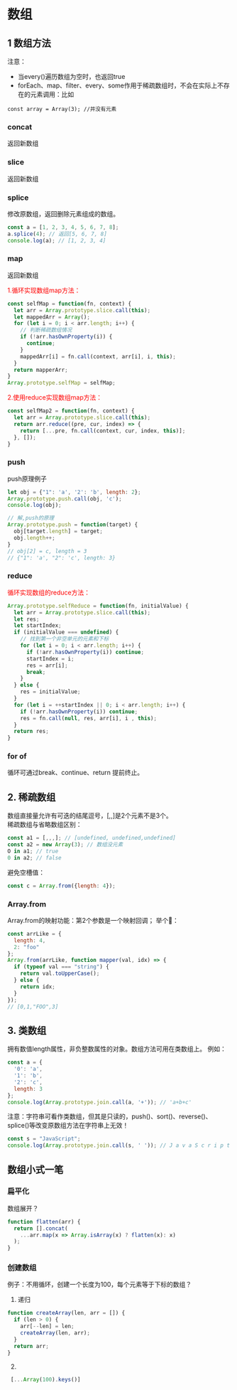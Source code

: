 # 数组
## 1 数组方法
注意：
* 当every()遍历数组为空时，也返回true
* forEach、map、filter、every、some作用于稀疏数组时，不会在实际上不存在的元素调用：比如
```
const array = Array(3); //并没有元素
```

### concat
返回新数组
### slice
返回新数组
### splice
修改原数组，返回删除元素组成的数组。
```js
const a = [1, 2, 3, 4, 5, 6, 7, 8];
a.splice(4); // 返回[5, 6, 7, 8]
console.log(a); // [1, 2, 3, 4]
```
### map
返回新数组

<font color="red">1.循环实现数组map方法：</font>

```js
const selfMap = function(fn, context) {
  let arr = Array.prototype.slice.call(this);
  let mappedArr = Array();
  for (let i = 0; i < arr.length; i++) {
    // 判断稀疏数组情况
    if (!arr.hasOwnProperty(i)) {
      continue;
    }
    mappedArr[i] = fn.call(context, arr[i], i, this);
  }
  return mapperArr;
}
Array.prototype.selfMap = selfMap;
```

<font color="red">2.使用reduce实现数组map方法：</font>

```js
const selfMap2 = function(fn, context) {
  let arr = Array.prototype.slice.call(this);
  return arr.reduce((pre, cur, index) => {
    return [...pre, fn.call(context, cur, index, this)];
  }, []);
}
```



### push
push原理例子
```js
let obj = {"1": 'a', '2': 'b', length: 2};
Array.prototype.push.call(obj, 'c');
console.log(obj); 

// 解,push的原理
Array.prototype.push = function(target) {
  obj[target.length] = target;
  obj.length++;
}
// obj[2] = c, length = 3
// {"1": 'a', "2": 'c', length: 3}
```

### reduce

<font color="red">循环实现数组的reduce方法：</font>

```js
Array.prototype.selfReduce = function(fn, initialValue) {
  let arr = Array.prototype.slice.call(this);
  let res;
  let startIndex;
  if (initialValue === undefined) {
    // 找到第一个非空单元的元素和下标
    for (let i = 0; i < arr.length; i++) {
      if (!arr.hasOwnProperty(i)) continue;
      startIndex = i;
      res = arr[i];
      break;
    }
  } else {
    res = initialValue;
  }
  for (let i = ++startIndex || 0; i < arr.length; i++) {
    if (!arr.hasOwnProperty(i)) continue;
    res = fn.call(null, res, arr[i], i , this);
  }
  return res;
}
```


### for of
循环可通过break、continue、return 提前终止。



## 2. 稀疏数组
数组直接量允许有可迭的结尾逗号，[,,]是2个元素不是3个。  
稀疏数组与省略数组区别：
```js
const a1 = [,,,]; // [undefined, undefined,undefined]
const a2 = new Array(3); // 数组没元素
O in a1; // true
0 in a2; // false
```
避免空槽值：
```js
const c = Array.from({length: 4});
```

### Array.from
Array.from的映射功能：第2个参数是一个映射回调；
举个🌰：
```js
const arrLike = {
  length: 4,
  2: "foo"
};
Array.from(arrLike, function mapper(val, idx) => {
  if (typeof val === "string") {
    return val.toUpperCase();
  } else {
    return idx;
  }
});
// [0,1,"FOO",3]
```

## 3. 类数组
拥有数值length属性，非负整数属性的对象。数组方法可用在类数组上。
例如：
```js
const a = {
  '0': 'a',
  '1': 'b',
  '2': 'c',
  length: 3
};
console.log(Array.prototype.join.call(a, '+')); // 'a+b+c' 
```
注意：字符串可看作类数组，但其是只读的，push()、sort()、reverse()、splice()等改变原数组方法在字符串上无效！
```js
const s = "JavaScript";
console.log(Array.prototype.join.call(s, ' ')); // J a v a S c r i p t
```

## 数组小式一笔
### 扁平化
数组展开？
```js
function flatten(arr) {
  return [].concat(
    ...arr.map(x => Array.isArray(x) ? flatten(x): x)
  );
}
```

### 创建数组
例子：不用循环，创建一个长度为100，每个元素等于下标的数组？
1. 递归
```js
function createArray(len, arr = []) {
  if (len > 0) {
    arr[--len] = len;
    createArray(len, arr);
  }
  return arr;
}
```
2. 
```js
 [...Array(100).keys()]
```